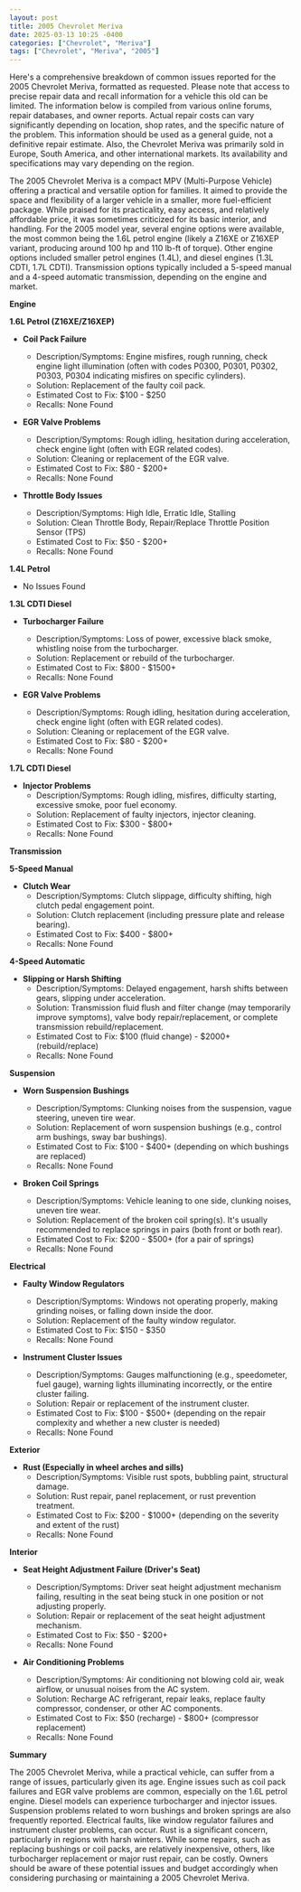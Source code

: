 ```yaml
---
layout: post
title: 2005 Chevrolet Meriva
date: 2025-03-13 10:25 -0400
categories: ["Chevrolet", "Meriva"]
tags: ["Chevrolet", "Meriva", "2005"]
---
```

Here's a comprehensive breakdown of common issues reported for the 2005 Chevrolet Meriva, formatted as requested.  Please note that access to precise repair data and recall information for a vehicle this old can be limited. The information below is compiled from various online forums, repair databases, and owner reports. Actual repair costs can vary significantly depending on location, shop rates, and the specific nature of the problem.  This information should be used as a general guide, not a definitive repair estimate. Also, the Chevrolet Meriva was primarily sold in Europe, South America, and other international markets. Its availability and specifications may vary depending on the region.

The 2005 Chevrolet Meriva is a compact MPV (Multi-Purpose Vehicle) offering a practical and versatile option for families. It aimed to provide the space and flexibility of a larger vehicle in a smaller, more fuel-efficient package. While praised for its practicality, easy access, and relatively affordable price, it was sometimes criticized for its basic interior, and handling. For the 2005 model year, several engine options were available, the most common being the 1.6L petrol engine (likely a Z16XE or Z16XEP variant, producing around 100 hp and 110 lb-ft of torque). Other engine options included smaller petrol engines (1.4L), and diesel engines (1.3L CDTI, 1.7L CDTI). Transmission options typically included a 5-speed manual and a 4-speed automatic transmission, depending on the engine and market.

**Engine**

**1.6L Petrol (Z16XE/Z16XEP)**

*   **Coil Pack Failure**
    *   Description/Symptoms: Engine misfires, rough running, check engine light illumination (often with codes P0300, P0301, P0302, P0303, P0304 indicating misfires on specific cylinders).
    *   Solution: Replacement of the faulty coil pack.
    *   Estimated Cost to Fix: $100 - $250
    *   Recalls: None Found

*   **EGR Valve Problems**
    *   Description/Symptoms: Rough idling, hesitation during acceleration, check engine light (often with EGR related codes).
    *   Solution: Cleaning or replacement of the EGR valve.
    *   Estimated Cost to Fix: $80 - $200+
    *   Recalls: None Found

*   **Throttle Body Issues**
    *   Description/Symptoms: High Idle, Erratic Idle, Stalling
    *   Solution: Clean Throttle Body, Repair/Replace Throttle Position Sensor (TPS)
    *   Estimated Cost to Fix: $50 - $200+
    *   Recalls: None Found

**1.4L Petrol**

*   No Issues Found

**1.3L CDTI Diesel**

*   **Turbocharger Failure**
    *   Description/Symptoms: Loss of power, excessive black smoke, whistling noise from the turbocharger.
    *   Solution: Replacement or rebuild of the turbocharger.
    *   Estimated Cost to Fix: $800 - $1500+
    *   Recalls: None Found

*   **EGR Valve Problems**
    *   Description/Symptoms: Rough idling, hesitation during acceleration, check engine light (often with EGR related codes).
    *   Solution: Cleaning or replacement of the EGR valve.
    *   Estimated Cost to Fix: $80 - $200+
    *   Recalls: None Found

**1.7L CDTI Diesel**

*   **Injector Problems**
    * Description/Symptoms: Rough idling, misfires, difficulty starting, excessive smoke, poor fuel economy.
    * Solution: Replacement of faulty injectors, injector cleaning.
    * Estimated Cost to Fix: $300 - $800+
    * Recalls: None Found

**Transmission**

**5-Speed Manual**

*   **Clutch Wear**
    *   Description/Symptoms: Clutch slippage, difficulty shifting, high clutch pedal engagement point.
    *   Solution: Clutch replacement (including pressure plate and release bearing).
    *   Estimated Cost to Fix: $400 - $800+
    *   Recalls: None Found

**4-Speed Automatic**

*   **Slipping or Harsh Shifting**
    *   Description/Symptoms: Delayed engagement, harsh shifts between gears, slipping under acceleration.
    *   Solution: Transmission fluid flush and filter change (may temporarily improve symptoms), valve body repair/replacement, or complete transmission rebuild/replacement.
    *   Estimated Cost to Fix: $100 (fluid change) - $2000+ (rebuild/replace)
    *   Recalls: None Found

**Suspension**

*   **Worn Suspension Bushings**
    *   Description/Symptoms: Clunking noises from the suspension, vague steering, uneven tire wear.
    *   Solution: Replacement of worn suspension bushings (e.g., control arm bushings, sway bar bushings).
    *   Estimated Cost to Fix: $100 - $400+ (depending on which bushings are replaced)
    *   Recalls: None Found

*   **Broken Coil Springs**
    *   Description/Symptoms: Vehicle leaning to one side, clunking noises, uneven tire wear.
    *   Solution: Replacement of the broken coil spring(s). It's usually recommended to replace springs in pairs (both front or both rear).
    *   Estimated Cost to Fix: $200 - $500+ (for a pair of springs)
    *   Recalls: None Found

**Electrical**

*   **Faulty Window Regulators**
    *   Description/Symptoms: Windows not operating properly, making grinding noises, or falling down inside the door.
    *   Solution: Replacement of the faulty window regulator.
    *   Estimated Cost to Fix: $150 - $350
    *   Recalls: None Found

*   **Instrument Cluster Issues**
    *   Description/Symptoms: Gauges malfunctioning (e.g., speedometer, fuel gauge), warning lights illuminating incorrectly, or the entire cluster failing.
    *   Solution: Repair or replacement of the instrument cluster.
    *   Estimated Cost to Fix: $100 - $500+ (depending on the repair complexity and whether a new cluster is needed)
    *   Recalls: None Found

**Exterior**

*   **Rust (Especially in wheel arches and sills)**
    *   Description/Symptoms: Visible rust spots, bubbling paint, structural damage.
    *   Solution: Rust repair, panel replacement, or rust prevention treatment.
    *   Estimated Cost to Fix: $200 - $1000+ (depending on the severity and extent of the rust)
    *   Recalls: None Found

**Interior**

*   **Seat Height Adjustment Failure (Driver's Seat)**
    *   Description/Symptoms: Driver seat height adjustment mechanism failing, resulting in the seat being stuck in one position or not adjusting properly.
    *   Solution: Repair or replacement of the seat height adjustment mechanism.
    *   Estimated Cost to Fix: $50 - $200+
    *   Recalls: None Found

*   **Air Conditioning Problems**
    *   Description/Symptoms: Air conditioning not blowing cold air, weak airflow, or unusual noises from the AC system.
    *   Solution: Recharge AC refrigerant, repair leaks, replace faulty compressor, condenser, or other AC components.
    *   Estimated Cost to Fix: $50 (recharge) - $800+ (compressor replacement)
    *   Recalls: None Found

**Summary**

The 2005 Chevrolet Meriva, while a practical vehicle, can suffer from a range of issues, particularly given its age. Engine issues such as coil pack failures and EGR valve problems are common, especially on the 1.6L petrol engine. Diesel models can experience turbocharger and injector issues. Suspension problems related to worn bushings and broken springs are also frequently reported. Electrical faults, like window regulator failures and instrument cluster problems, can occur. Rust is a significant concern, particularly in regions with harsh winters. While some repairs, such as replacing bushings or coil packs, are relatively inexpensive, others, like turbocharger replacement or major rust repair, can be costly. Owners should be aware of these potential issues and budget accordingly when considering purchasing or maintaining a 2005 Chevrolet Meriva.

